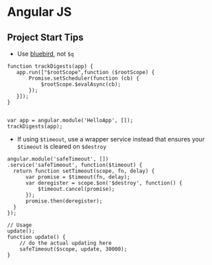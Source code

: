 # Angular JS

## Project Start Tips

 - Use [bluebird][bluebird], not `$q`
 ```JS
 function trackDigests(app) {
    app.run(["$rootScope",function ($rootScope) {
        Promise.setScheduler(function (cb) {
            $rootScope.$evalAsync(cb);
        });
    }]);
}


var app = angular.module('HelloApp', []);
trackDigests(app);
```

- If using `$timeout`, use a wrapper service instead that ensures your `$timeout` is cleared on `$destroy`
```JS
angular.module('safeTimeout', [])
.service('safeTimeout', function($timeout) {
  return function setTimeout(scope, fn, delay) {
      var promise = $timeout(fn, delay);
      var deregister = scope.$on('$destroy', function() {
          $timeout.cancel(promise);
      });
      promise.then(deregister);
  }
});

// Usage
update();
function update() {
    // do the actual updating here
    safeTimeout($scope, update, 30000);
}
```


[bluebird]: https://github.com/petkaantonov/bluebird

